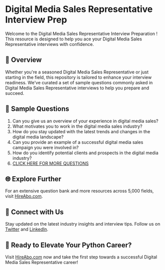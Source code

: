 # Digital Media Sales Representative Interview Prep

Welcome to the Digital Media Sales Representative Interview Preparation ! This resource is designed to help you ace your Digital Media Sales Representative interviews with confidence.

## 🚀 Overview

Whether you're a seasoned Digital Media Sales Representative or just starting in the field, this repository is tailored to enhance your interview readiness. We've curated a set of sample questions commonly asked in Digital Media Sales Representative interviews to help you prepare and succeed.

## 📝 Sample Questions

1. Can you give us an overview of your experience in digital media sales?
2. What motivates you to work in the digital media sales industry?
3. How do you stay updated with the latest trends and changes in the digital media landscape?
4. Can you provide an example of a successful digital media sales campaign you were involved in?
5. How do you identify potential clients and prospects in the digital media industry?
6. [CLICK HERE FOR MORE QUESTIONS](https://hireabo.com/job/8_4_37/Digital%20Media%20Sales%20Representative)

## 🌐 Explore Further

For an extensive question bank and more resources across 5,000 fields, visit [HireAbo.com](https://www.hireabo.com).

## 📱 Connect with Us

Stay updated on the latest industry insights and interview tips. Follow us on [Twitter](https://twitter.com/hireabo) and [LinkedIn](https://www.linkedin.com/in/hire-abo-3609972a8/).

## 🚀 Ready to Elevate Your Python Career?

Visit [HireAbo.com](https://www.hireabo.com) now and take the first step towards a successful Digital Media Sales Representative career!